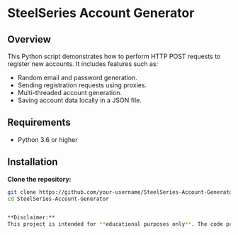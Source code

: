 # SteelSeries Account Generator

## Overview

This Python script demonstrates how to perform HTTP POST requests to register new accounts. It includes features such as:
- Random email and password generation.
- Sending registration requests using proxies.
- Multi-threaded account generation.
- Saving account data locally in a JSON file.

## Requirements

- Python 3.6 or higher

## Installation

**Clone the repository:**

   ```bash
   git clone https://github.com/your-username/SteelSeries-Account-Generator.git
   cd SteelSeries-Account-Generator


**Disclaimer:**  
This project is intended for **educational purposes only**. The code provided here should not be used for any malicious or unauthorized activities. The author assumes no liability for any misuse or damage caused by the use of this code.
